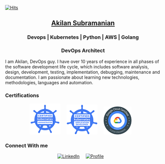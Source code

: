 [![Hits](https://hits.seeyoufarm.com/api/count/incr/badge.svg?url=https%3A%2F%2Fgithub.com%2Fakilans&count_bg=%2379C83D&title_bg=%23555555&icon=&icon_color=%23E7E7E7&title=hits&edge_flat=false)](https://hits.seeyoufarm.com)

## <p align="center"><a href="http://akilans.github.io/">Akilan Subramanian</a></p>

### <p align="center">Devops | Kubernetes | Python | AWS | Golang</p>

### <p align="center">DevOps Architect</p>

I am Akilan, DevOps guy. I have over 10 years of experience in all phases of the software development life cycle, which includes software analysis, design, development, testing, implementation, debugging, maintenance and documentation. I am passionate about learning new technologies, methodologies, languages and automation.

### Certifications

<p align="center">
  <a href="#"><img src="https://raw.githubusercontent.com/akilans/akilans.github.io/master/images/logo_cka.png" alt="Certified Kubernetes Administrator"></a>
  &nbsp; &nbsp;
  <a href="#"><img src="https://raw.githubusercontent.com/akilans/akilans.github.io/master/images/logo_ckad.png" alt="Certified Kubernetes Application Developer"></a>
  &nbsp; &nbsp;
   <a href="#"><img src="https://raw.githubusercontent.com/akilans/akilans.github.io/master/images/logo_gcp.png" alt="Google Cloud Associate Engineer"></a>
  &nbsp; &nbsp;
</p>

### Connect With me 

<p align="center">
  <a href="https://www.linkedin.com/in/akilans/"><img src="https://cdn1.iconfinder.com/data/icons/logotypes/32/circle-linkedin-256.png" width="60" height="60" alt="LinkedIn"></a>
  &nbsp; &nbsp;
  <a href="http://akilans.github.io/"><img src="https://github.githubassets.com/images/modules/logos_page/GitHub-Mark.png" width="70" height="70" alt="Profile"></a>
  &nbsp; &nbsp;
</p>
